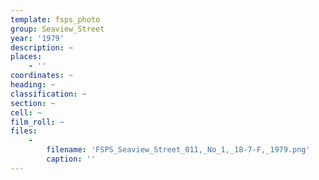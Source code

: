 ```yaml
---
template: fsps_photo
group: Seaview_Street
year: '1979'
description: ~
places:
    - ''
coordinates: ~
heading: ~
classification: ~
section: ~
cell: ~
film_roll: ~
files:
    -
        filename: 'FSPS_Seaview_Street_011,_No_1,_18-7-F,_1979.png'
        caption: ''
---
```

